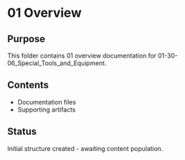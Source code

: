 # 01 Overview

## Purpose
This folder contains 01 overview documentation for 01-30-06_Special_Tools_and_Equipment.

## Contents
- Documentation files
- Supporting artifacts

## Status
Initial structure created - awaiting content population.
